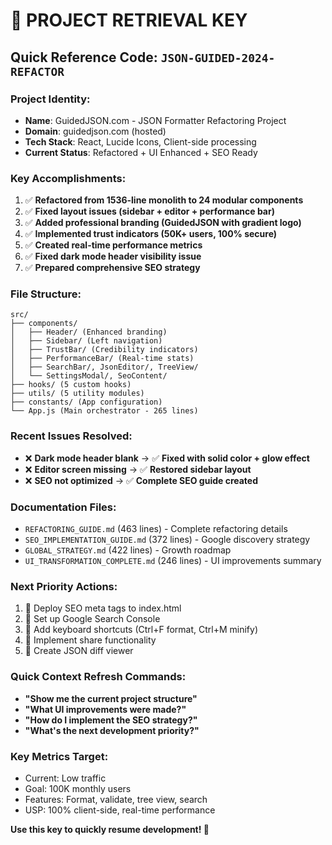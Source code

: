 # 🔑 PROJECT RETRIEVAL KEY

## **Quick Reference Code: `JSON-GUIDED-2024-REFACTOR`**

### **Project Identity:**
- **Name**: GuidedJSON.com - JSON Formatter Refactoring Project
- **Domain**: guidedjson.com (hosted)
- **Tech Stack**: React, Lucide Icons, Client-side processing
- **Current Status**: Refactored + UI Enhanced + SEO Ready

### **Key Accomplishments:**
1. ✅ **Refactored from 1536-line monolith to 24 modular components**
2. ✅ **Fixed layout issues (sidebar + editor + performance bar)**
3. ✅ **Added professional branding (GuidedJSON with gradient logo)**
4. ✅ **Implemented trust indicators (50K+ users, 100% secure)**
5. ✅ **Created real-time performance metrics**
6. ✅ **Fixed dark mode header visibility issue**
7. ✅ **Prepared comprehensive SEO strategy**

### **File Structure:**
```
src/
├── components/
│   ├── Header/ (Enhanced branding)
│   ├── Sidebar/ (Left navigation)
│   ├── TrustBar/ (Credibility indicators)
│   ├── PerformanceBar/ (Real-time stats)
│   ├── SearchBar/, JsonEditor/, TreeView/
│   └── SettingsModal/, SeoContent/
├── hooks/ (5 custom hooks)
├── utils/ (5 utility modules)
├── constants/ (App configuration)
└── App.js (Main orchestrator - 265 lines)
```

### **Recent Issues Resolved:**
- ❌ **Dark mode header blank** → ✅ **Fixed with solid color + glow effect**
- ❌ **Editor screen missing** → ✅ **Restored sidebar layout**
- ❌ **SEO not optimized** → ✅ **Complete SEO guide created**

### **Documentation Files:**
- `REFACTORING_GUIDE.md` (463 lines) - Complete refactoring details
- `SEO_IMPLEMENTATION_GUIDE.md` (372 lines) - Google discovery strategy
- `GLOBAL_STRATEGY.md` (422 lines) - Growth roadmap
- `UI_TRANSFORMATION_COMPLETE.md` (246 lines) - UI improvements summary

### **Next Priority Actions:**
1. 🔄 Deploy SEO meta tags to index.html
2. 🔄 Set up Google Search Console
3. 🔄 Add keyboard shortcuts (Ctrl+F format, Ctrl+M minify)
4. 🔄 Implement share functionality
5. 🔄 Create JSON diff viewer

### **Quick Context Refresh Commands:**
- **"Show me the current project structure"**
- **"What UI improvements were made?"**
- **"How do I implement the SEO strategy?"**
- **"What's the next development priority?"**

### **Key Metrics Target:**
- Current: Low traffic
- Goal: 100K monthly users
- Features: Format, validate, tree view, search
- USP: 100% client-side, real-time performance

**Use this key to quickly resume development! 🚀**